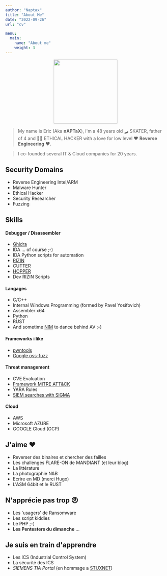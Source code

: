 ```yaml
---
author: "Naptax"
title: "About Me"
date: "2022-09-26"
url: "cv"

menu:
  main:
    name: "About me"
    weight: 3
---
```



<center>
<img src="/images/author_cropped.png" width="200"> 
</center>

> My name is Eric (Aka **nAPTaX**), i'm a 48 years old :skateboard: SKATER, father of 4 and :farmer: ETHICAL
> HACKER with a love for low level :heart: **Reverse Engineering** :heart:.  

> I co-founded several IT & Cloud companies for 20 years.


## Security Domains

- Reverse Engineering Intel/ARM
- Malware Hunter 
- Ethical Hacker
- Security Researcher
- Fuzzing


## Skills

#### Debugger / Disassembler
- [Ghidra](https://ghidra-sre.org/) 
- IDA ... of course ;-)
- IDA Python scripts for automation
- [RIZIN](https://rizin.re/)
- CUTTER
- [HOPPER](https://www.hopperapp.com/)
- Dev RIZIN Scripts 

#### Langages
- C/C++
- Internal Windows Programming (formed by Pavel Yosifovich) 
- Assembler x64 
- Python
- RUST
- And sometime [NIM](https://nim-lang.org/) to dance behind AV ;-)

#### Frameworks i like
- [pwntools](https://github.com/Gallopsled/pwntools#readme)
- [Google oss-fuzz](https://github.com/google/oss-fuzz)

#### Threat management
- CVE Evaluation
- [Framework MITRE ATT&CK](https://attack.mitre.org/)  
- YARA Rules
- [SIEM searches with SIGMA](https://github.com/SigmaHQ/sigma) 

#### Cloud
- AWS
- Microsoft AZURE
- GOOGLE Gloud (GCP)

## J'aime  :heart:
- Reverser des binaires et chercher des failles
- Les challenges FLARE-ON de MANDIANT (et leur blog)
- La littérature 
- La photographie N&B
- Ecrire en MD (merci Hugo)
- L'ASM 64bit et le RUST

## N'apprécie pas trop :angry:
- Les 'usagers' de Ransomware
- Les script kiddies
- Le PHP ;-)
- **Les Pentesters du dimanche** ... 

## Je suis en train d'apprendre
- Les ICS (Industrial Control System)
- La sécurité des ICS
- _SIEMENS TIA Portal_ (en hommage a [STUXNET](https://github.com/research-virus/stuxnet))